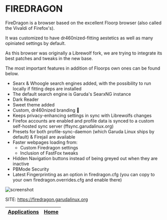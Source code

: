 # FIREDRAGON

 FireDragon is a browser based on the excellent Floorp browser (also called the Vivaldi of Firefox's).
 
 It was customized to have dr460nized-fitting aestetics as well as many opiniated settings by default.
 
 As this browser was originally a Librewolf fork, we are trying to integrate its best patches and tweaks in the new base.
 
 The most important features in addition of Floorps own ones can be found below.

 - Searx & Whoogle search engines added, with the possibility to run locally if fitting deps are installed
 - The default search engine is Garuda's SearxNG instance
 - Dark Reader
 - Sweet theme added
 - Custom, dr460nized branding 🐉
 - Keeps privacy-enhancing settings in sync with Librewolfs changes
 - Firefox accounts are enabled and profile data is synced to a custom self-hosted sync server (ffsync.garudalinux.org)
 - Presets for both profile-sync-daemon (which Garuda Linux ships by default) & Firejail are available
 - Faster webpages loading from:
    - Custom Firedragon settings
    - Inclusion of FastFox tweaks
 - Hidden Navigation buttons instead of being greyed out when they are inactive
 - PBMode Security
 - Latest Fingerprinting as an option in firedragon.cfg (you can copy to your own firedragon.overrides.cfg and enable there)
 
 ![screenshot](https://gitlab.com/garuda-linux/firedragon/settings/-/raw/master/home.png)

 SITE: https://firedragon.garudalinux.org

 | [Applications](https://portable-linux-apps.github.io/apps.html) | [Home](https://portable-linux-apps.github.io)
 | --- | --- |
